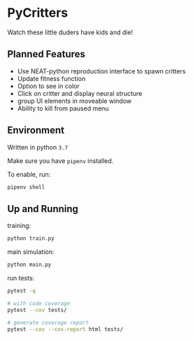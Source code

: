 # PyCritters

Watch these little duders have kids and die!

## Planned Features

* Use NEAT-python reproduction interface to spawn critters
* Update fitness function
* Option to see in color
* Click on critter and display neural structure
* group UI elements in moveable window
* Ability to kill from paused menu

## Environment

Written in python `3.7`

Make sure you have `pipenv` installed.

To enable, run:

```bash
pipenv shell
```

## Up and Running

training:

```bash
python train.py
```

main simulation:

```bash
python main.py
```

run tests:

```bash
pytest -q

# with code coverage
pytest --cov tests/

# generate coverage report
pytest --cov --cov-report html tests/
```
